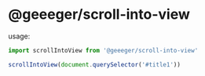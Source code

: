 # @geeeger/scroll-into-view

usage:

```javascript
import scrollIntoView from '@geeeger/scroll-into-view'

scrollIntoView(document.querySelector('#title1'))
```
